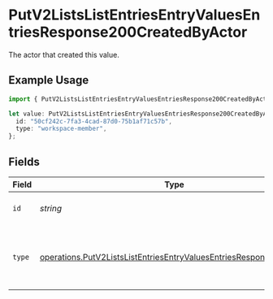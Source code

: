 # PutV2ListsListEntriesEntryValuesEntriesResponse200CreatedByActor

The actor that created this value.

## Example Usage

```typescript
import { PutV2ListsListEntriesEntryValuesEntriesResponse200CreatedByActor } from "attio-js/models/operations";

let value: PutV2ListsListEntriesEntryValuesEntriesResponse200CreatedByActor = {
  id: "50cf242c-7fa3-4cad-87d0-75b1af71c57b",
  type: "workspace-member",
};
```

## Fields

| Field                                                                                                                                                  | Type                                                                                                                                                   | Required                                                                                                                                               | Description                                                                                                                                            |
| ------------------------------------------------------------------------------------------------------------------------------------------------------ | ------------------------------------------------------------------------------------------------------------------------------------------------------ | ------------------------------------------------------------------------------------------------------------------------------------------------------ | ------------------------------------------------------------------------------------------------------------------------------------------------------ |
| `id`                                                                                                                                                   | *string*                                                                                                                                               | :heavy_minus_sign:                                                                                                                                     | An ID to identify the actor.                                                                                                                           |
| `type`                                                                                                                                                 | [operations.PutV2ListsListEntriesEntryValuesEntriesResponse200Type](../../models/operations/putv2listslistentriesentryvaluesentriesresponse200type.md) | :heavy_minus_sign:                                                                                                                                     | The type of actor. [Read more information on actor types here](/docs/actors).                                                                          |